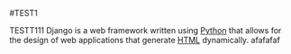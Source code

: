 #TEST1



TESTT111 Django is a web framework written using [Python](/wiki/Python) that allows for the design of web applications that generate [HTML](/wiki/HTML) dynamically. afafafaf